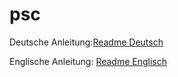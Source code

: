 # psc
Deutsche Anleitung:[Readme Deutsch](README.de.md)


Englische Anleitung: [Readme Englisch](README.en.md)
